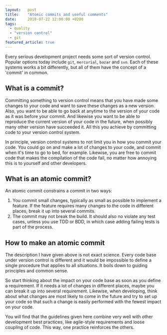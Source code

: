 ```yaml
---
layout:   post
title:    "Atomic commits and useful comments"
date:     2018-07-22 12:00:00 +0200
tags:     
  - quality
  - "version control"
  - git
featured_article: true
---
```

Every serious development project needs some sort of version control. Popular options today include `git`, `mercurial`, `bazar` and `svn`. Each of these systems works a bit differently, but all of them have the concept of a 'commit' in common.

## What is a commit?
Committing something to version control means that you have made some changes to your code and want to save these changes as a new version. Also, you want to be able to go back at anytime to the version of your code as it was before your commit. And likewise you want to be able to reproduce the current version of your code in the future, when possibly many other version have succeeded it. All this you achieve by committing code to your version control system.

In principle, version control systems to not limit you in how you commit your code. You could go on and make a lot of changes to your code, and commit when it's time to go to bed, for example. Likewise, you are free to commit code that makes the compilation of the code fail, no matter how annoying this is to yourself and other developers.

## What is an atomic commit?
An atomic commit constrains a commit in two ways:
1. You commit small changes, typically as small as possible to implement a feature. If the feature requires many changes to the code in different places, break it up into several commits.
2. The commit may not break the build. It should also no violate any test cases, unless you use TDD or BDD, in which case adding failing tests is part of the process.

## How to make an atomic commit
The description I have given above is not exact science. Every code base under version control is different and it would be impossible to define a single procedure that applies to all situations. It boils down to guiding principles and common sense.

So start thinking about the impact on your code base as soon as you define a requirement. If it needs a lot of changes in different places, maybe you can break it up into several requirement. Likewise, when developing, think about what changes are most likely to come in the future and try to set up your code so that such a change is easily performed with the fewest impact on your code.

You will find that the guidelines given here combine very well with other development best practices, like agile-style requirements and loose coupling of code. This way, one practice reinforces the others.

